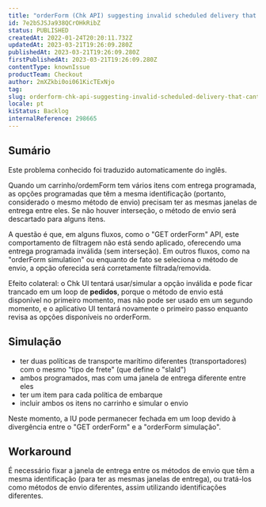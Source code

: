 ```yaml
---
title: "orderForm (Chk API) suggesting invalid scheduled delivery that can't be used"
id: 7e2bSJSJa938QCrOHkRibZ
status: PUBLISHED
createdAt: 2022-01-24T20:20:11.732Z
updatedAt: 2023-03-21T19:26:09.280Z
publishedAt: 2023-03-21T19:26:09.280Z
firstPublishedAt: 2023-03-21T19:26:09.280Z
contentType: knownIssue
productTeam: Checkout
author: 2mXZkbi0oi061KicTExNjo
tag: 
slug: orderform-chk-api-suggesting-invalid-scheduled-delivery-that-cant-be-used
locale: pt
kiStatus: Backlog
internalReference: 298665
---
```


## Sumário

<div class="alert alert-info">
  <p>Este problema conhecido foi traduzido automaticamente do inglês.</p>
</div>

Quando um carrinho/ordemForm tem vários itens com entrega programada, as opções programadas que têm a mesma identificação (portanto, considerado o mesmo método de envio) precisam ter as mesmas janelas de entrega entre eles. Se não houver interseção, o método de envio será descartado para alguns itens.

A questão é que, em alguns fluxos, como o "GET orderForm" API, este comportamento de filtragem não está sendo aplicado, oferecendo uma entrega programada inválida (sem interseção). Em outros fluxos, como na "orderForm simulation" ou enquanto de fato se seleciona o método de envio, a opção oferecida será corretamente filtrada/removida.

Efeito colateral: o Chk UI tentará usar/simular a opção inválida e pode ficar trancado em um loop de **pedidos**, porque o método de envio está disponível no primeiro momento, mas não pode ser usado em um segundo momento, e o aplicativo UI tentará novamente o primeiro passo enquanto revisa as opções disponíveis no orderForm.

## Simulação

- ter duas políticas de transporte marítimo diferentes (transportadores) com o mesmo "tipo de frete" (que define o "slaId")
- ambos programados, mas com uma janela de entrega diferente entre eles
- ter um item para cada política de embarque
- incluir ambos os itens no carrinho e simular o envio

Neste momento, a IU pode permanecer fechada em um loop devido à divergência entre o "GET orderForm" e a "orderForm simulação".

## Workaround

É necessário fixar a janela de entrega entre os métodos de envio que têm a mesma identificação (para ter as mesmas janelas de entrega), ou tratá-los como métodos de envio diferentes, assim utilizando identificações diferentes.

